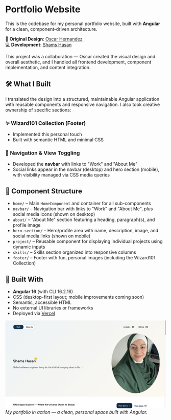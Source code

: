 # Portfolio Website

This is the codebase for my personal portfolio website, built with **Angular** for a clean, component-driven architecture.

🎨 **Original Design**: [Oscar Hernandez](https://github.com/OscarViquez)  
💻 **Development**: [Shams Hasan](https://github.com/shamsytech)

This project was a collaboration — Oscar created the visual design and overall aesthetic, and I handled all frontend development, component implementation, and content integration.

## 🛠 What I Built

I translated the design into a structured, maintainable Angular application with reusable components and responsive navigation. I also took creative ownership of specific sections:

### ✨ Wizard101 Collection (Footer)
- Implemented this personal touch
- Built with semantic HTML and minimal CSS

### 🔗 Navigation & View Toggling
- Developed the **navbar** with links to "Work" and "About Me"
- Social links appear in the navbar (desktop) and hero section (mobile), with visibility managed via CSS media queries

## 📁 Component Structure

- `home/` – Main `HomeComponent` and container for all sub-components
- `navbar/` – Navigation bar with links to "Work" and "About Me", plus social media icons (shown on desktop)
- `about/` – "About Me" section featuring a heading, paragraph(s), and profile image
- `hero-section/` – Hero/profile area with name, description, image, and social media links (shown on mobile)
- `project/` – Reusable component for displaying individual projects using dynamic inputs
- `skills/` – Skills section organized into responsive columns
- `footer/` – Footer with fun, personal images (including the Wizard101 Collection)

## 🚀 Built With

- **Angular 16** (with CLI 16.2.16)
- CSS (desktop-first layout; mobile improvements coming soon)
- Semantic, accessible HTML
- No external UI libraries or frameworks
- Deployed via [Vercel](https://shamsytech.vercel.app/)

![Portfolio Screenshot](screenshots/portfolio-screenshot.png)
*My portfolio in action — a clean, personal space built with Angular.*
